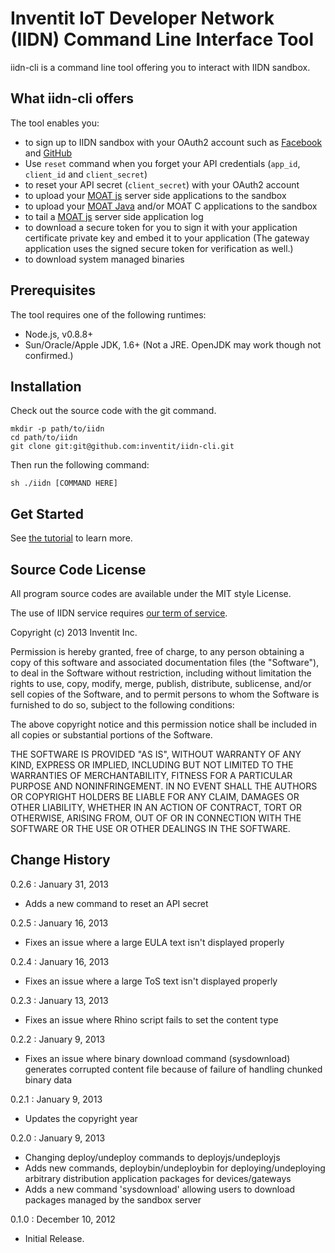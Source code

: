 Inventit IoT Developer Network (IIDN) Command Line Interface Tool
===
iidn-cli is a command line tool offering you to interact with IIDN sandbox.

## What iidn-cli offers
The tool enables you:

* to sign up to IIDN sandbox with your OAuth2 account such as [Facebook](http://www.facebook.com/) and [GitHub](https://github.com)
 * Use <code>reset</code> command when you forget your API credentials (<code>app_id</code>, <code>client_id</code> and <code>client_secret</code>)
* to reset your API secret (<code>client_secret</code>) with your OAuth2 account
* to upload your [MOAT js](http://dev.yourinventit.com/references/moat-js-api-document) server side applications to the sandbox
* to upload your [MOAT Java](http://dev.yourinventit.com/references/moat-java-api-document) and/or MOAT C applications to the sandbox
* to tail a [MOAT js](http://dev.yourinventit.com/references/moat-js-api-document) server side application log
* to download a secure token for you to sign it with your application certificate private key and embed it to your application
  (The gateway application uses the signed secure token for verification as well.)
* to download system managed binaries

## Prerequisites
The tool requires one of the following runtimes:

* Node.js, v0.8.8+
* Sun/Oracle/Apple JDK, 1.6+ (Not a JRE. OpenJDK may work though not confirmed.)

## Installation

Check out the source code with the git command.

	mkdir -p path/to/iidn
	cd path/to/iidn
	git clone git:git@github.com:inventit/iidn-cli.git

Then run the following command:

	sh ./iidn [COMMAND HERE]

## Get Started

See [the tutorial](http://dev.yourinventit.com/guides/get-started) to learn more.

## Source Code License

All program source codes are available under the MIT style License.

The use of IIDN service requires [our term of service](http://dev.yourinventit.com/legal/term-of-service).

Copyright (c) 2013 Inventit Inc.

Permission is hereby granted, free of charge, to any person obtaining a copy of this software and associated documentation files (the "Software"), to deal in the Software without restriction, including without limitation the rights to use, copy, modify, merge, publish, distribute, sublicense, and/or sell copies of the Software, and to permit persons to whom the Software is furnished to do so, subject to the following conditions:

The above copyright notice and this permission notice shall be included in all copies or substantial portions of the Software.

THE SOFTWARE IS PROVIDED "AS IS", WITHOUT WARRANTY OF ANY KIND, EXPRESS OR IMPLIED, INCLUDING BUT NOT LIMITED TO THE WARRANTIES OF MERCHANTABILITY, FITNESS FOR A PARTICULAR PURPOSE AND NONINFRINGEMENT. IN NO EVENT SHALL THE AUTHORS OR COPYRIGHT HOLDERS BE LIABLE FOR ANY CLAIM, DAMAGES OR OTHER LIABILITY, WHETHER IN AN ACTION OF CONTRACT, TORT OR OTHERWISE, ARISING FROM, OUT OF OR IN CONNECTION WITH THE SOFTWARE OR THE USE OR OTHER DEALINGS IN THE SOFTWARE.

## Change History

0.2.6 : January 31, 2013  

* Adds a new command to reset an API secret

0.2.5 : January 16, 2013  

* Fixes an issue where a large EULA text isn't displayed properly

0.2.4 : January 16, 2013  

* Fixes an issue where a large ToS text isn't displayed properly

0.2.3 : January 13, 2013  

* Fixes an issue where Rhino script fails to set the content type

0.2.2 : January 9, 2013  

* Fixes an issue where binary download command (sysdownload) generates corrupted content file because of failure of handling chunked binary data

0.2.1 : January 9, 2013  

* Updates the copyright year

0.2.0 : January 9, 2013  

* Changing deploy/undeploy commands to deployjs/undeployjs
* Adds new commands, deploybin/undeploybin for deploying/undeploying arbitrary distribution application packages for devices/gateways
* Adds a new command 'sysdownload' allowing users to download packages managed by the sandbox server

0.1.0 : December 10, 2012

* Initial Release.
